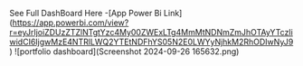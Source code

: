 See Full DashBoard Here -[App Power Bi Link] (https://app.powerbi.com/view?r=eyJrIjoiZDUzZTZlNTgtYzc4My00ZWExLTg4MmMtNDNmZmJhOTAyYTczIiwidCI6IjgwMzE4NTRlLWQ2YTEtNDFhYS05N2E0LWYyNjhkM2RhODIwNyJ9)
![portfolio dashboard](Screenshot 2024-09-26 165632.png)
